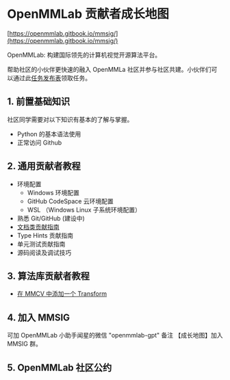 # OpenMMLab 贡献者成长地图

[https://openmmlab.gitbook.io/mmsig/](https://openmmlab.gitbook.io/mmsig/)

OpenMMLab: 构建国际领先的计算机视觉开源算法平台。

帮助社区的小伙伴更快速的融入 OpenMMLa 社区并参与社区共建。小伙伴们可以通过此[任务发布表](https://aicarrier.feishu.cn/sheets/shtcnE5FlKLcg4vMjMMoq4kFL1f)领取任务。

## 1. 前置基础知识

社区同学需要对以下知识有基本的了解与掌握。

* Python 的基本语法使用
* 正常访问 Github

## 2. 通用贡献者教程

* 环境配置
  * Windows 环境配置
  * GitHub CodeSpace 云环境配置
  * WSL （Windows Linux 子系统环境配置）
* 熟悉 Git/GitHub (建设中)
* [文档类贡献指南](general/doc.md)
* Type Hints 贡献指南
* 单元测试贡献指南
* 源码阅读及调试技巧

## 3. 算法库贡献者教程

- [在 MMCV 中添加一个 Transform](./)

## 4. 加入 MMSIG

可加 OpenMMLab 小助手闻星的微信 "openmmlab-gpt" 备注 【成长地图】加入 MMSIG 群。

## 5. OpenMMLab 社区公约
